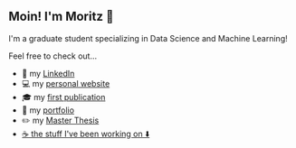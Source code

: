 ## Moin! I'm Moritz 👋
I'm a graduate student specializing in Data Science and Machine Learning! 

Feel free to check out...
<ul>
  <li>🔎 my <a href="https://www.linkedin.com/in/moritzwilksch">LinkedIn</a></li>
  <li>💻 my <a href="https://moritzwilksch.github.io">personal website</a></li>
  <li>🎓 my <a href="https://aisel.aisnet.org/wi2022/student_track/student_track/38/">first publication</a></li>
  <li>📁 my <a href="https://moritzwilksch.github.io/portfolio/">portfolio</a></li>
  <li>✏️ my <a href="https://github.com/moritzwilksch/MasterThesis">Master Thesis</li>
  <li>☕ the stuff I've been working on ⬇️ </li>
</ul>


<!--
**moritzwilksch/moritzwilksch** is a ✨ _special_ ✨ repository because its `README.md` (this file) appears on your GitHub profile.

Here are some ideas to get you started:

- 🔭 I’m currently working on ...
- 🌱 I’m currently learning ...
- 👯 I’m looking to collaborate on ...
- 🤔 I’m looking for help with ...
- 💬 Ask me about ...
- 📫 How to reach me: ...
- 😄 Pronouns: ...
- ⚡ Fun fact: ...
-->
